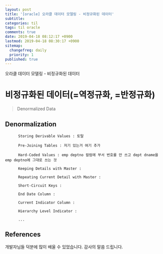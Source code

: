 ```yaml
---
layout: post
title: '[oracle] 오라클 데이터 모델링 - 비정규화된 데이터'
subtitle: 
categories: til
tags: til oracle
comments: true
date: 2019-04-18 08:12:17 +0900
lastmod: 2019-04-18 08:30:17 +0900
sitemap:
  changefreq: daily
  priority: 1
published: true
---
```


오라클 데이터 모델링 - 비정규화된 데이터<br />

# 비정규화된 데이터(=역정규화, =반정규화)
> Denormalized Data

## Denormalization
```
      Storing Derivable Values : 토탈 
    
      Pre-Joining Tables : 저기 있는거 여기 추가 
    
      Hard-Coded Values : emp deptno 컬럼에 부서 번호를 안 쓰고 dept dname을 emp deptno에 그대로 쓰는 것
     
      Keeping Details with Master : 
    
      Repeating Current Detail with Master : 
    
      Short-Circuit Keys : 
    
      End Date Column : 
    
      Current Indicator Column : 
    
      Hierarchy Level Indicator : 
    
      ...
```

## References
개발자님들 덕분에 많이 배울 수 있었습니다. 감사의 말씀 드립니다.<br/>